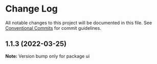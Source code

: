 # Change Log

All notable changes to this project will be documented in this file.
See [Conventional Commits](https://conventionalcommits.org) for commit guidelines.

## 1.1.3 (2022-03-25)

**Note:** Version bump only for package ui
